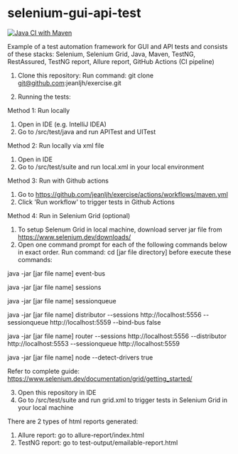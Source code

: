 # selenium-gui-api-test

[![Java CI with Maven](https://github.com/jeanljh/exercise/actions/workflows/maven.yml/badge.svg)](https://github.com/jeanljh/exercise/actions/workflows/maven.yml)

Example of a test automation framework for GUI and API tests and consists of these stacks: Selenium, Selenium Grid, Java, Maven, TestNG, RestAssured, TestNG report, Allure report, GitHub Actions (CI pipeline)

1. Clone this repository: 
Run command: git clone git@github.com:jeanljh/exercise.git

2. Running the tests:

Method 1: Run locally
1. Open in IDE (e.g. IntelliJ IDEA)
2. Go to /src/test/java and run APITest and UITest

Method 2: Run locally via xml file
1. Open in IDE
2. Go to /src/test/suite and run local.xml in your local environment

Method 3: Run with Github actions
1. Go to https://github.com/jeanljh/exercise/actions/workflows/maven.yml
2. Click 'Run workflow' to trigger tests in Github Actions

Method 4: Run in Selenium Grid (optional)
1. To setup Selenum Grid in local machine, download server jar file from https://www.selenium.dev/downloads/
2. Open one command prompt for each of the following commands below in exact order. Run command: cd [jar file directory] before execute these commands:

java -jar [jar file name] event-bus
  
java -jar [jar file name] sessions
  
java -jar [jar file name] sessionqueue
  
java -jar [jar file name] distributor --sessions http://localhost:5556 --sessionqueue http://localhost:5559 --bind-bus false
  
java -jar [jar file name] router --sessions http://localhost:5556 --distributor http://localhost:5553 --sessionqueue http://localhost:5559
  
java -jar [jar file name] node --detect-drivers true

Refer to complete guide: https://www.selenium.dev/documentation/grid/getting_started/

3. Open this repository in IDE
4. Go to /src/test/suite and run grid.xml to trigger tests in Selenium Grid in your local machine

There are 2 types of html reports generated:
1. Allure report: go to allure-report/index.html
2. TestNG report: go to test-output/emailable-report.html


